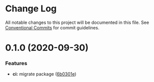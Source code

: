 # Change Log

All notable changes to this project will be documented in this file.
See [Conventional Commits](https://conventionalcommits.org) for commit guidelines.

# 0.1.0 (2020-09-30)


### Features

* **ci:** migrate package ([6b0301e](https://github.com/lihbr/utils-netlify/commit/6b0301e017c63046e782f975799a64a0f77ddb0c))
